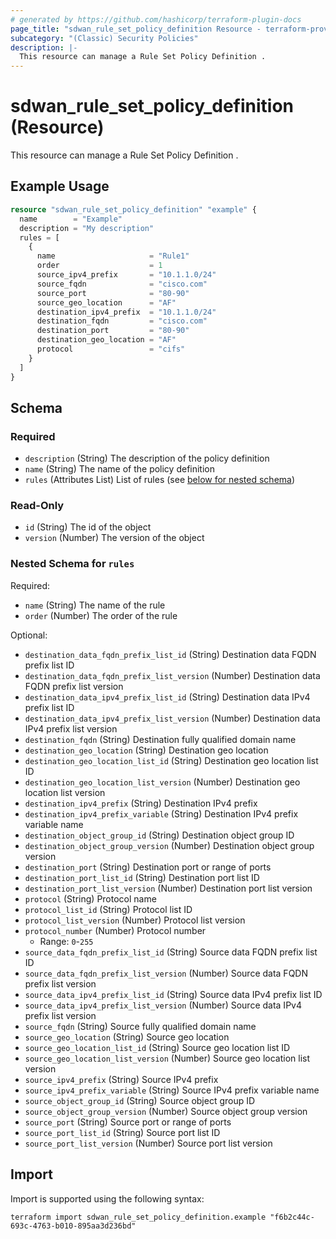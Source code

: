 ```yaml
---
# generated by https://github.com/hashicorp/terraform-plugin-docs
page_title: "sdwan_rule_set_policy_definition Resource - terraform-provider-sdwan"
subcategory: "(Classic) Security Policies"
description: |-
  This resource can manage a Rule Set Policy Definition .
---
```


# sdwan_rule_set_policy_definition (Resource)

This resource can manage a Rule Set Policy Definition .

## Example Usage

```terraform
resource "sdwan_rule_set_policy_definition" "example" {
  name        = "Example"
  description = "My description"
  rules = [
    {
      name                     = "Rule1"
      order                    = 1
      source_ipv4_prefix       = "10.1.1.0/24"
      source_fqdn              = "cisco.com"
      source_port              = "80-90"
      source_geo_location      = "AF"
      destination_ipv4_prefix  = "10.1.1.0/24"
      destination_fqdn         = "cisco.com"
      destination_port         = "80-90"
      destination_geo_location = "AF"
      protocol                 = "cifs"
    }
  ]
}
```

<!-- schema generated by tfplugindocs -->
## Schema

### Required

- `description` (String) The description of the policy definition
- `name` (String) The name of the policy definition
- `rules` (Attributes List) List of rules (see [below for nested schema](#nestedatt--rules))

### Read-Only

- `id` (String) The id of the object
- `version` (Number) The version of the object

<a id="nestedatt--rules"></a>
### Nested Schema for `rules`

Required:

- `name` (String) The name of the rule
- `order` (Number) The order of the rule

Optional:

- `destination_data_fqdn_prefix_list_id` (String) Destination data FQDN prefix list ID
- `destination_data_fqdn_prefix_list_version` (Number) Destination data FQDN prefix list version
- `destination_data_ipv4_prefix_list_id` (String) Destination data IPv4 prefix list ID
- `destination_data_ipv4_prefix_list_version` (Number) Destination data IPv4 prefix list version
- `destination_fqdn` (String) Destination fully qualified domain name
- `destination_geo_location` (String) Destination geo location
- `destination_geo_location_list_id` (String) Destination geo location list ID
- `destination_geo_location_list_version` (Number) Destination geo location list version
- `destination_ipv4_prefix` (String) Destination IPv4 prefix
- `destination_ipv4_prefix_variable` (String) Destination IPv4 prefix variable name
- `destination_object_group_id` (String) Destination object group ID
- `destination_object_group_version` (Number) Destination object group version
- `destination_port` (String) Destination port or range of ports
- `destination_port_list_id` (String) Destination port list ID
- `destination_port_list_version` (Number) Destination port list version
- `protocol` (String) Protocol name
- `protocol_list_id` (String) Protocol list ID
- `protocol_list_version` (Number) Protocol list version
- `protocol_number` (Number) Protocol number
  - Range: `0`-`255`
- `source_data_fqdn_prefix_list_id` (String) Source data FQDN prefix list ID
- `source_data_fqdn_prefix_list_version` (Number) Source data FQDN prefix list version
- `source_data_ipv4_prefix_list_id` (String) Source data IPv4 prefix list ID
- `source_data_ipv4_prefix_list_version` (Number) Source data IPv4 prefix list version
- `source_fqdn` (String) Source fully qualified domain name
- `source_geo_location` (String) Source geo location
- `source_geo_location_list_id` (String) Source geo location list ID
- `source_geo_location_list_version` (Number) Source geo location list version
- `source_ipv4_prefix` (String) Source IPv4 prefix
- `source_ipv4_prefix_variable` (String) Source IPv4 prefix variable name
- `source_object_group_id` (String) Source object group ID
- `source_object_group_version` (Number) Source object group version
- `source_port` (String) Source port or range of ports
- `source_port_list_id` (String) Source port list ID
- `source_port_list_version` (Number) Source port list version

## Import

Import is supported using the following syntax:

```shell
terraform import sdwan_rule_set_policy_definition.example "f6b2c44c-693c-4763-b010-895aa3d236bd"
```
